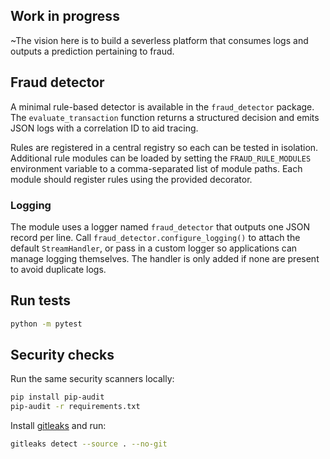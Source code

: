 Work in progress
-------------------------------
~The vision here is to build a severless platform that consumes logs and outputs a prediction pertaining to fraud.

## Fraud detector

A minimal rule-based detector is available in the `fraud_detector` package. The
`evaluate_transaction` function returns a structured decision and emits JSON
logs with a correlation ID to aid tracing.

Rules are registered in a central registry so each can be tested in isolation.
Additional rule modules can be loaded by setting the `FRAUD_RULE_MODULES`
environment variable to a comma-separated list of module paths. Each module
should register rules using the provided decorator.

### Logging

The module uses a logger named `fraud_detector` that outputs one JSON record per
line. Call `fraud_detector.configure_logging()` to attach the default
`StreamHandler`, or pass in a custom logger so applications can manage logging
themselves. The handler is only added if none are present to avoid duplicate
logs.

## Run tests

```bash
python -m pytest
```

## Security checks

Run the same security scanners locally:

```bash
pip install pip-audit
pip-audit -r requirements.txt
```

Install [gitleaks](https://github.com/gitleaks/gitleaks#installation) and run:

```bash
gitleaks detect --source . --no-git
```
